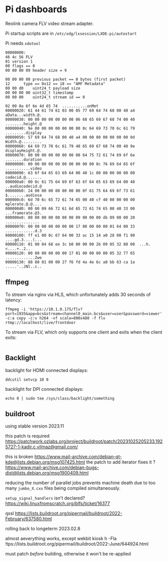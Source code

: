 Pi dashboards
====

Reolink camera FLV video stream adapter.

Pi startup scripts are in `/etc/xdg/lxsession/LXDE-pi/autostart`

Pi needs `xdotool`


```
00000000:
46 4c 56 FLV
01 version 1
00 flags == 0
00 00 00 09 header size = 9

00 00 00 00	previous packet == 0 bytes (first packet)
12		type == 0x12 == 18 == "AMF Metadata"
00 00 d0	uint24_t payload size
00 00 00 00	uint32_t timestamp
00 00 00	uint24_t stream id == 0

02 00 0a 6f 6e 4d 65 74  ...........onMet
00000020: 61 44 61 74 61 03 00 05 77 69 64 74 68 00 40 a4  aData...width.@.
00000030: 00 00 00 00 00 00 00 06 68 65 69 67 68 74 00 40  ........height.@
00000040: 9e 00 00 00 00 00 00 00 0c 64 69 73 70 6c 61 79  .........display
00000050: 57 69 64 74 68 00 40 a4 00 00 00 00 00 00 00 0d  Width.@.........
00000060: 64 69 73 70 6c 61 79 48 65 69 67 68 74 00 40 9e  displayHeight.@.
00000070: 00 00 00 00 00 00 00 08 64 75 72 61 74 69 6f 6e  ........duration
00000080: 00 00 00 00 00 00 00 00 00 00 0c 76 69 64 65 6f  ...........video
00000090: 63 6f 64 65 63 69 64 00 40 1c 00 00 00 00 00 00  codecid.@.......
000000a0: 00 0c 61 75 64 69 6f 63 6f 64 65 63 69 64 00 40  ..audiocodecid.@
000000b0: 24 00 00 00 00 00 00 00 0f 61 75 64 69 6f 73 61  $........audiosa
000000c0: 6d 70 6c 65 72 61 74 65 00 40 cf 40 00 00 00 00  mplerate.@.@....
000000d0: 00 00 09 66 72 61 6d 65 72 61 74 65 00 40 33 00  ...framerate.@3.
000000e0: 00 00 00 00 00 00 00 09 00 00 00 db 09 00 00 20  ............... 
000000f0: 00 00 00 00 00 00 00 17 00 00 00 00 01 64 00 33  .............d.3
00000100: ff e1 00 0c 67 64 00 33 ac 15 14 a0 28 00 f1 90  ....gd.3....(...
00000110: 01 00 04 68 ee 3c b0 00 00 00 2b 09 05 32 80 00  ...h.<....+..2..
00000120: 00 00 00 00 00 00 17 01 00 00 00 00 05 32 77 65  .............2we
00000130: 88 80 01 00 00 27 f6 fd 4a 4e 6c a0 bb 63 ca 1a  .....'..JNl..c..
```

## ffmpeg

To stream via nginx via HLS, which unfortunately adds 30 seconds of latency:
```
ffmpeg -i 'https://10.1.0.175/flv?port=1935&app=bcs&stream=channel0_main.bcs&user=user&password=viewer' -c:a copy -c:v h264 -vf scale=800x480 -f flv rtmp://localhost/live/frontdoor
```

To stream via FLV, which only supports one client and exits when the client exits:
```
```

## Backlight

backlight for HDMI connected displays:
```
ddcutil setvcp 10 0
```

backlight for DPI connected displays:
```
echo 0 | sudo tee /sys/class/backlight/something
```

## buildroot

using stable version 2023.11

this patch is required https://patchwork.ozlabs.org/project/buildroot/patch/20231025205233.1925727-1-kadir.c.yilmaz@gmail.com/

this is broken https://www.mail-archive.com/debian-qt-kde@lists.debian.org/msg107425.html
the patch to add iterator fixes it ? https://www.mail-archive.com/debian-bugs-dist@lists.debian.org/msg1900409.html

reducing the number of parallel jobs prevents machine death
due to too many `jumbo_X.cxx` files being compiled simultaneously.

`setup_signal_handlers` isn't declared?  https://wiki.linuxfromscratch.org/blfs/ticket/16377

qssl https://lists.buildroot.org/pipermail/buildroot/2022-February/637580.html

rolling back to longeterm 2023.02.8

almost aeverything works, except wekbit kiosk
h -Fla !tps://lists.buildroot.org/pipermail/buildroot/2022-June/644924.html

must patch *before* building, otherwise it won't be re-applied

